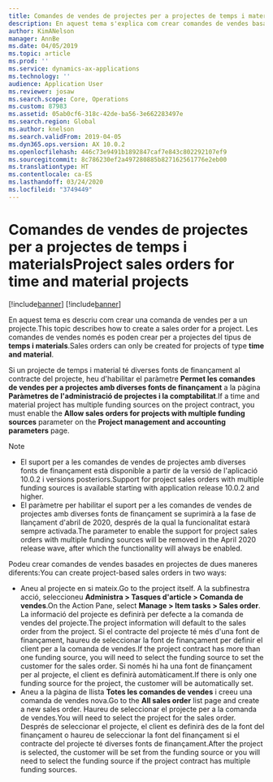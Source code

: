 ```yaml
---
title: Comandes de vendes de projectes per a projectes de temps i materials
description: En aquest tema s'explica com crear comandes de vendes basades en projectes per a projectes de temps i materials.
author: KimANelson
manager: AnnBe
ms.date: 04/05/2019
ms.topic: article
ms.prod: ''
ms.service: dynamics-ax-applications
ms.technology: ''
audience: Application User
ms.reviewer: josaw
ms.search.scope: Core, Operations
ms.custom: 87983
ms.assetid: 05ab0cf6-318c-42de-ba56-3e662283497e
ms.search.region: Global
ms.author: knelson
ms.search.validFrom: 2019-04-05
ms.dyn365.ops.version: AX 10.0.2
ms.openlocfilehash: 446c73e9491b1892847caf7e843c802292107ef9
ms.sourcegitcommit: 8c786230ef2a497280885b827162561776e2eb00
ms.translationtype: HT
ms.contentlocale: ca-ES
ms.lasthandoff: 03/24/2020
ms.locfileid: "3749449"
---
```

# <a name="project-sales-orders-for-time-and-material-projects"></a><span data-ttu-id="f066a-103">Comandes de vendes de projectes per a projectes de temps i materials</span><span class="sxs-lookup"><span data-stu-id="f066a-103">Project sales orders for time and material projects</span></span>

[!include[banner](../includes/banner.md)]
[!include[banner](../includes/preview-banner.md)]

<span data-ttu-id="f066a-104">En aquest tema es descriu com crear una comanda de vendes per a un projecte.</span><span class="sxs-lookup"><span data-stu-id="f066a-104">This topic describes how to create a sales order for a project.</span></span> <span data-ttu-id="f066a-105">Les comandes de vendes només es poden crear per a projectes del tipus de **temps i materials**.</span><span class="sxs-lookup"><span data-stu-id="f066a-105">Sales orders can only be created for projects of type **time and material**.</span></span>

<span data-ttu-id="f066a-106">Si un projecte de temps i material té diverses fonts de finançament al contracte del projecte, heu d'habilitar el paràmetre **Permet les comandes de vendes per a projectes amb diverses fonts de finançament** a la pàgina **Paràmetres de l'administració de projectes i la comptabilitat**.</span><span class="sxs-lookup"><span data-stu-id="f066a-106">If a time and material project has multiple funding sources on the project contract, you must enable the **Allow sales orders for projects with multiple funding sources** parameter on the **Project management and accounting parameters** page.</span></span> 

> [!NOTE]
> - <span data-ttu-id="f066a-107">El suport per a les comandes de vendes de projectes amb diverses fonts de finançament està disponible a partir de la versió de l'aplicació 10.0.2 i versions posteriors.</span><span class="sxs-lookup"><span data-stu-id="f066a-107">Support for project sales orders with multiple funding sources is available starting with application release 10.0.2 and higher.</span></span>
> - <span data-ttu-id="f066a-108">El paràmetre per habilitar el suport per a les comandes de vendes de projectes amb diverses fonts de finançament se suprimirà a la fase de llançament d'abril de 2020, després de la qual la funcionalitat estarà sempre activada.</span><span class="sxs-lookup"><span data-stu-id="f066a-108">The parameter to enable the support for project sales orders with multiple funding sources will be removed in the April 2020 release wave, after which the functionality will always be enabled.</span></span>

<span data-ttu-id="f066a-109">Podeu crear comandes de vendes basades en projectes de dues maneres diferents:</span><span class="sxs-lookup"><span data-stu-id="f066a-109">You can create project-based sales orders in two ways:</span></span>

- <span data-ttu-id="f066a-110">Aneu al projecte en si mateix.</span><span class="sxs-lookup"><span data-stu-id="f066a-110">Go to the project itself.</span></span> <span data-ttu-id="f066a-111">A la subfinestra acció, seleccioneu **Administra > Tasques d'article > Comanda de vendes**.</span><span class="sxs-lookup"><span data-stu-id="f066a-111">On the Action Pane, select **Manage > Item tasks > Sales order**.</span></span> <span data-ttu-id="f066a-112">La informació del projecte es definirà per defecte a la comanda de vendes del projecte.</span><span class="sxs-lookup"><span data-stu-id="f066a-112">The project information will default to the sales order from the project.</span></span> <span data-ttu-id="f066a-113">Si el contracte del projecte té més d'una font de finançament, haureu de seleccionar la font de finançament per definir el client per a la comanda de vendes.</span><span class="sxs-lookup"><span data-stu-id="f066a-113">If the project contract has more than one funding source, you will need to select the funding source to set the customer for the sales order.</span></span> <span data-ttu-id="f066a-114">Si només hi ha una font de finançament per al projecte, el client es definirà automàticament.</span><span class="sxs-lookup"><span data-stu-id="f066a-114">If there is only one funding source for the project, the customer will be automatically set.</span></span>
- <span data-ttu-id="f066a-115">Aneu a la pàgina de llista **Totes les comandes de vendes** i creeu una comanda de vendes nova.</span><span class="sxs-lookup"><span data-stu-id="f066a-115">Go to the **All sales order** list page and create a new sales order.</span></span> <span data-ttu-id="f066a-116">Haureu de seleccionar el projecte per a la comanda de vendes.</span><span class="sxs-lookup"><span data-stu-id="f066a-116">You will need to select the project for the sales order.</span></span> <span data-ttu-id="f066a-117">Després de seleccionar el projecte, el client es definirà des de la font del finançament o haureu de seleccionar la font del finançament si el contracte del projecte té diverses fonts de finançament.</span><span class="sxs-lookup"><span data-stu-id="f066a-117">After the project is selected, the customer will be set from the funding source or you will need to select the funding source if the project contract has multiple funding sources.</span></span>

